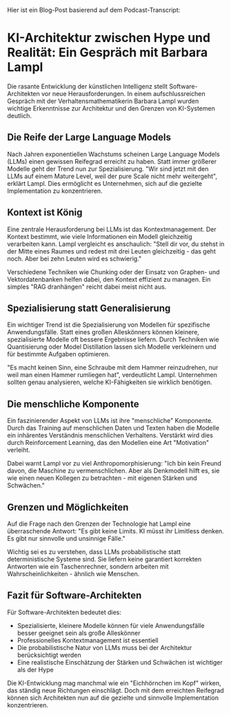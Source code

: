 Hier ist ein Blog-Post basierend auf dem Podcast-Transcript:

# KI-Architektur zwischen Hype und Realität: Ein Gespräch mit Barbara Lampl

Die rasante Entwicklung der künstlichen Intelligenz stellt Software-Architekten vor neue Herausforderungen. In einem aufschlussreichen Gespräch mit der Verhaltensmathematikerin Barbara Lampl wurden wichtige Erkenntnisse zur Architektur und den Grenzen von KI-Systemen deutlich.

## Die Reife der Large Language Models

Nach Jahren exponentiellen Wachstums scheinen Large Language Models (LLMs) einen gewissen Reifegrad erreicht zu haben. Statt immer größerer Modelle geht der Trend nun zur Spezialisierung. "Wir sind jetzt mit den LLMs auf einem Mature Level, weil der pure Scale nicht mehr weitergeht", erklärt Lampl. Dies ermöglicht es Unternehmen, sich auf die gezielte Implementation zu konzentrieren.

## Kontext ist König 

Eine zentrale Herausforderung bei LLMs ist das Kontextmanagement. Der Kontext bestimmt, wie viele Informationen ein Modell gleichzeitig verarbeiten kann. Lampl vergleicht es anschaulich: "Stell dir vor, du stehst in der Mitte eines Raumes und redest mit drei Leuten gleichzeitig - das geht noch. Aber bei zehn Leuten wird es schwierig." 

Verschiedene Techniken wie Chunking oder der Einsatz von Graphen- und Vektordatenbanken helfen dabei, den Kontext effizient zu managen. Ein simples "RAG dranhängen" reicht dabei meist nicht aus.

## Spezialisierung statt Generalisierung

Ein wichtiger Trend ist die Spezialisierung von Modellen für spezifische Anwendungsfälle. Statt eines großen Alleskönners können kleinere, spezialisierte Modelle oft bessere Ergebnisse liefern. Durch Techniken wie Quantisierung oder Model Distillation lassen sich Modelle verkleinern und für bestimmte Aufgaben optimieren.

"Es macht keinen Sinn, eine Schraube mit dem Hammer reinzudrehen, nur weil man einen Hammer rumliegen hat", verdeutlicht Lampl. Unternehmen sollten genau analysieren, welche KI-Fähigkeiten sie wirklich benötigen.

## Die menschliche Komponente

Ein faszinierender Aspekt von LLMs ist ihre "menschliche" Komponente. Durch das Training auf menschlichen Daten und Texten haben die Modelle ein inhärentes Verständnis menschlichen Verhaltens. Verstärkt wird dies durch Reinforcement Learning, das den Modellen eine Art "Motivation" verleiht.

Dabei warnt Lampl vor zu viel Anthropomorphisierung: "Ich bin kein Freund davon, die Maschine zu vermenschlichen. Aber als Denkmodell hilft es, sie wie einen neuen Kollegen zu betrachten - mit eigenen Stärken und Schwächen."

## Grenzen und Möglichkeiten

Auf die Frage nach den Grenzen der Technologie hat Lampl eine überraschende Antwort: "Es gibt keine Limits. KI müsst ihr Limitless denken. Es gibt nur sinnvolle und unsinnige Fälle." 

Wichtig sei es zu verstehen, dass LLMs probabilistische statt deterministische Systeme sind. Sie liefern keine garantiert korrekten Antworten wie ein Taschenrechner, sondern arbeiten mit Wahrscheinlichkeiten - ähnlich wie Menschen.

## Fazit für Software-Architekten

Für Software-Architekten bedeutet dies:
- Spezialisierte, kleinere Modelle können für viele Anwendungsfälle besser geeignet sein als große Alleskönner
- Professionelles Kontextmanagement ist essentiell
- Die probabilistische Natur von LLMs muss bei der Architektur berücksichtigt werden
- Eine realistische Einschätzung der Stärken und Schwächen ist wichtiger als der Hype

Die KI-Entwicklung mag manchmal wie ein "Eichhörnchen im Kopf" wirken, das ständig neue Richtungen einschlägt. Doch mit dem erreichten Reifegrad können sich Architekten nun auf die gezielte und sinnvolle Implementation konzentrieren.